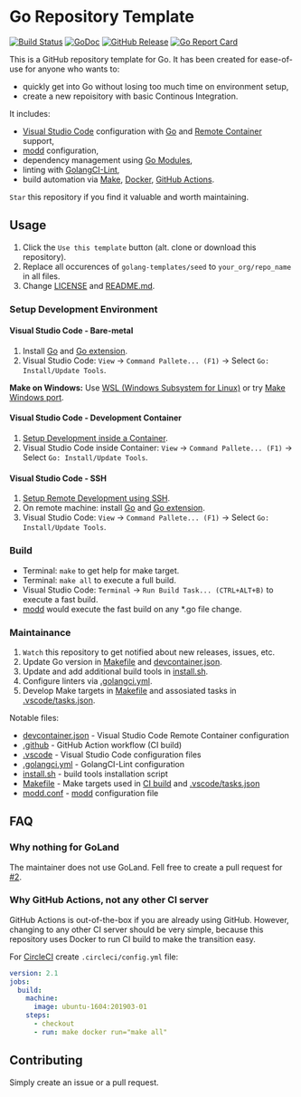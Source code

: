 # Go Repository Template

[![Build Status](https://github.com/golang-templates/seed/workflows/build/badge.svg)](https://github.com/golang-templates/seed/actions?query=workflow%3Abuild)
[![GoDoc](https://godoc.org/github.com/golang-templates/seed?status.svg)](https://godoc.org/github.com/golang-templates/seed)
[![GitHub Release](https://img.shields.io/github/release/golang-templates/seed.svg)](https://github.com/golang-templates/seed/releases)
[![Go Report Card](https://goreportcard.com/badge/github.com/golang-templates/seed)](https://goreportcard.com/report/github.com/golang-templates/seed)

This is a GitHub repository template for Go. It has been created for ease-of-use for anyone who wants to:

- quickly get into Go without losing too much time on environment setup,
- create a new repoisitory with basic Continous Integration.

It includes:

- [Visual Studio Code](https://code.visualstudio.com) configuration with [Go](https://code.visualstudio.com/docs/languages/go) and [Remote Container](https://code.visualstudio.com/docs/remote/containers) support,
- [modd](https://github.com/cortesi/modd) configuration,
- dependency management using [Go Modules](https://github.com/golang/go/wiki/Modules),
- linting with [GolangCI-Lint](https://github.com/golangci/golangci-lint),
- build automation via [Make](https://www.gnu.org/software/make), [Docker](https://docs.docker.com/engine), [GitHub Actions](https://github.com/features/actions).

`Star` this repository if you find it valuable and worth maintaining.

## Usage

1. Click the `Use this template` button (alt. clone or download this repository).
1. Replace all occurences of `golang-templates/seed` to `your_org/repo_name` in all files.
1. Change [LICENSE](LICENSE) and [README.md](README.md).

### Setup Development Environment

#### Visual Studio Code - Bare-metal

1. Install [Go](https://golang.org/doc/install) and [Go extension](https://code.visualstudio.com/docs/languages/go).
1. Visual Studio Code: `View` → `Command Pallete... (F1)` → Select `Go: Install/Update Tools`.

**Make on Windows:** Use [WSL (Windows Subsystem for Linux)](https://docs.microsoft.com/en-us/windows/wsl/install-win10) or try [Make Windows port](https://gist.github.com/evanwill/0207876c3243bbb6863e65ec5dc3f058).

#### Visual Studio Code - Development Container

1. [Setup Development inside a Container](https://code.visualstudio.com/docs/remote/containers#_getting-started).
1. Visual Studio Code inside Container: `View` → `Command Pallete... (F1)` → Select `Go: Install/Update Tools`.

#### Visual Studio Code - SSH

1. [Setup Remote Development using SSH](https://code.visualstudio.com/docs/remote/ssh#_getting-started).
1. On remote machine: install [Go](https://golang.org/doc/install) and [Go extension](https://code.visualstudio.com/docs/languages/go).
1. Visual Studio Code: `View` → `Command Pallete... (F1)` → Select `Go: Install/Update Tools`.

### Build

- Terminal: `make` to get help for make target.
- Terminal: `make all` to execute a full build.
- Visual Studio Code: `Terminal` → `Run Build Task... (CTRL+ALT+B)` to execute a fast build.
- [modd](https://github.com/cortesi/modd) would execute the fast build on any *.go file change.

### Maintainance

1. `Watch` this repository to get notified about new releases, issues, etc.
1. Update Go version in [Makefile](Makefile) and [devcontainer.json](.devcontainer/devcontainer.json).
1. Update and add additional build tools in [install.sh](install.sh).
1. Configure linters via [.golangci.yml](.golangci.yml).
1. Develop Make targets in [Makefile](Makefile) and assosiated tasks in [.vscode/tasks.json](.vscode/tasks.json).

Notable files:

- [devcontainer.json](.devcontainer/devcontainer.json) - Visual Studio Code Remote Container configuration
- [.github](.github/workflows/build.yml) - GitHub Action workflow (CI build)
- [.vscode](.vscode) - Visual Studio Code configuration files
- [.golangci.yml](.golangci.yml) - GolangCI-Lint configuration
- [install.sh](install.sh) - build tools installation script
- [Makefile](Makefile) - Make targets used in [CI build](.github/workflows/build.yml) and [.vscode/tasks.json](.vscode/tasks.json)
- [modd.conf](modd.conf) - [modd](https://github.com/cortesi/modd) configuration file

## FAQ

### Why nothing for GoLand

The maintainer does not use GoLand. Fell free to create a pull request for [#2](https://github.com/golang-templates/seed/issues/2).

### Why GitHub Actions, not any other CI server

GitHub Actions is out-of-the-box if you are already using GitHub.
However, changing to any other CI server should be very simple, because this repository uses Docker to run CI build to make the transition easy.

For [CircleCI](https://circleci.com/docs/2.0/executor-types/#using-machine) create `.circleci/config.yml` file:

```yml
version: 2.1
jobs:
  build:
    machine:
      image: ubuntu-1604:201903-01
    steps:
      - checkout
      - run: make docker run="make all"
```

## Contributing

Simply create an issue or a pull request.
